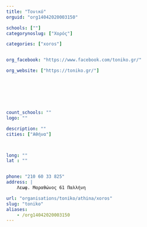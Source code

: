 ```yaml
---
title: "Tονικό"
orguid: "org14042020003150"

schools: [""]
categorynoslug: ["Χορός"]

categories: ["xoros"]


org_facebook: "https://www.facebook.com/toniko.gr/"

org_website: ["https://toniko.gr/"]







count_schools: ""
logo: ""

description: ""
cities: ["Αθήνα"]



long: ""
lat : ""


phone: "210 60 33 825"
address: |
    Λεωφ. Μαραθώνος 61 Παλλήνη

url: "organisations/toniko/athina/xoros"
slug: "toniko"
aliases:
    - /org14042020003150
---
```



